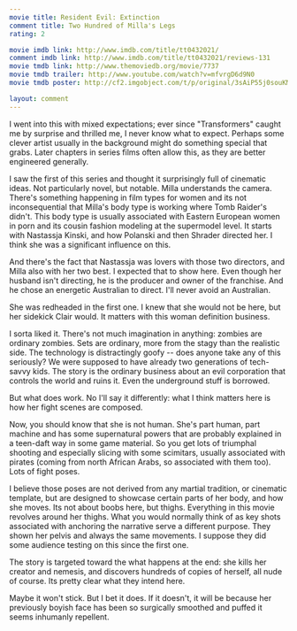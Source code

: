 ```yaml
---
movie title: Resident Evil: Extinction
comment title: Two Hundred of Milla's Legs
rating: 2

movie imdb link: http://www.imdb.com/title/tt0432021/
comment imdb link: http://www.imdb.com/title/tt0432021/reviews-131
movie tmdb link: http://www.themoviedb.org/movie/7737
movie tmdb trailer: http://www.youtube.com/watch?v=mfvrgD6d9N0
movie tmdb poster: http://cf2.imgobject.com/t/p/original/3sAiP55j0souKMCYlo5wmwWAgaG.jpg

layout: comment
---
```


I went into this with mixed expectations; ever since "Transformers" caught me by surprise and thrilled me, I never know what to expect. Perhaps some clever artist usually in the background might do something special that grabs. Later chapters in series films often allow this, as they are better engineered generally.

I saw the first of this series and thought it surprisingly full of cinematic ideas. Not particularly novel, but notable. Milla understands the camera. There's something happening in film types for women and its not inconsequential that Milla's body type is working where Tomb Raider's didn't. This body type is usually associated with Eastern European women in porn and its cousin fashion modeling at the supermodel level. It starts with Nastassja Kinski, and how Polanski and then Shrader directed her. I think she was a significant influence on this.

And there's the fact that Nastassja was lovers with those two directors, and Milla also with her two best. I expected that to show here. Even though her husband isn't directing, he is the producer and owner of the franchise. And he chose an energetic Australian to direct. I'll never avoid an Australian. 

She was redheaded in the first one. I knew that she would not be here, but her sidekick Clair would. It matters with this woman definition business.

I sorta liked it. There's not much imagination in anything: zombies are ordinary zombies. Sets are ordinary, more from the stagy than the realistic side. The technology is distractingly goofy -- does anyone take any of this seriously? We were supposed to have already two generations of tech-savvy kids. The story is the ordinary business about an evil corporation that controls the world and ruins it. Even the underground stuff is borrowed. 

But what does work. No I'll say it differently: what I think matters here is how her fight scenes are composed. 

Now, you should know that she is not human. She's part human, part machine and has some supernatural powers that are probably explained in a teen-daft way in some game material. So you get lots of triumphal shooting and especially slicing with some scimitars, usually associated with pirates (coming from north African Arabs, so associated with them too). Lots of fight poses.

I believe those poses are not derived from any martial tradition, or cinematic template, but are designed to showcase certain parts of her body, and how she moves. Its not about boobs here, but thighs. Everything in this movie revolves around her thighs. What you would normally think of as key shots associated with anchoring the narrative serve a different purpose. They shown her pelvis and always the same movements. I suppose they did some audience testing on this since the first one. 

The story is targeted toward the what happens at the end: she kills her creator and nemesis, and discovers hundreds of copies of herself, all nude of course. Its pretty clear what they intend here.

Maybe it won't stick. But I bet it does. If it doesn't, it will be because her previously boyish face has been so surgically smoothed and puffed it seems inhumanly repellent.